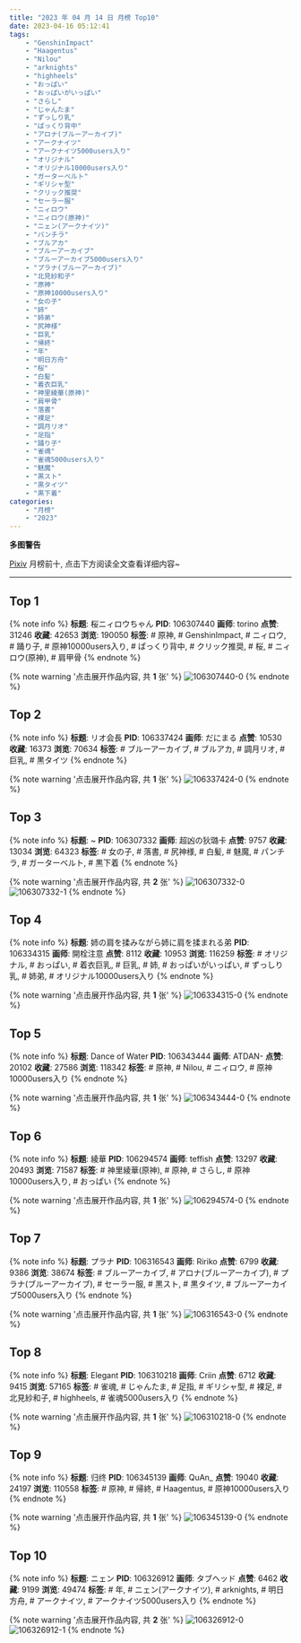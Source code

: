 ```yaml
---
title: "2023 年 04 月 14 日 月榜 Top10"
date: 2023-04-16 05:12:41
tags:
    - "GenshinImpact"
    - "Haagentus"
    - "Nilou"
    - "arknights"
    - "highheels"
    - "おっぱい"
    - "おっぱいがいっぱい"
    - "さらし"
    - "じゃんたま"
    - "ずっしり乳"
    - "ぱっくり背中"
    - "アロナ(ブルーアーカイブ)"
    - "アークナイツ"
    - "アークナイツ5000users入り"
    - "オリジナル"
    - "オリジナル10000users入り"
    - "ガーターベルト"
    - "ギリシャ型"
    - "クリック推奨"
    - "セーラー服"
    - "ニィロウ"
    - "ニィロウ(原神)"
    - "ニェン(アークナイツ)"
    - "パンチラ"
    - "ブルアカ"
    - "ブルーアーカイブ"
    - "ブルーアーカイブ5000users入り"
    - "プラナ(ブルーアーカイブ)"
    - "北見紗和子"
    - "原神"
    - "原神10000users入り"
    - "女の子"
    - "姉"
    - "姉弟"
    - "尻神様"
    - "巨乳"
    - "帰終"
    - "年"
    - "明日方舟"
    - "桜"
    - "白髪"
    - "着衣巨乳"
    - "神里綾華(原神)"
    - "肩甲骨"
    - "落書"
    - "裸足"
    - "調月リオ"
    - "足指"
    - "踊り子"
    - "雀魂"
    - "雀魂5000users入り"
    - "魅魔"
    - "黒スト"
    - "黒タイツ"
    - "黒下着"
categories:
    - "月榜"
    - "2023"
---
```


<i class="fa fa-triangle-exclamation"></i>**多图警告**<i class="fa fa-triangle-exclamation"></i>

[Pixiv](https://www.pixiv.net/) 月榜前十, 点击下方阅读全文查看详细内容~

<!-- more -->

---

## Top 1

{% note info %}
**标题**: 桜ニィロウちゃん
**PID**: 106307440 **画师**: torino
**点赞**: 31246 **收藏**: 42653 **浏览**: 190050
**标签**: # 原神, # GenshinImpact, # ニィロウ, # 踊り子, # 原神10000users入り, # ぱっくり背中, # クリック推奨, # 桜, # ニィロウ(原神), # 肩甲骨
{% endnote %}

{% note warning '点击展开作品内容, 共 **1** 张' %}
![106307440-0](https://i.pixiv.re/img-original/img/2023/03/18/00/01/01/106307440_p0.jpg)
{% endnote %}

## Top 2

{% note info %}
**标题**: リオ会長
**PID**: 106337424 **画师**: だにまる
**点赞**: 10530 **收藏**: 16373 **浏览**: 70634
**标签**: # ブルーアーカイブ, # ブルアカ, # 調月リオ, # 巨乳, # 黒タイツ
{% endnote %}

{% note warning '点击展开作品内容, 共 **1** 张' %}
![106337424-0](https://i.pixiv.re/img-original/img/2023/03/18/22/48/35/106337424_p0.jpg)
{% endnote %}

## Top 3

{% note info %}
**标题**: ~
**PID**: 106307332 **画师**: 超凶の狄璐卡
**点赞**: 9757 **收藏**: 13034 **浏览**: 64323
**标签**: # 女の子, # 落書, # 尻神様, # 白髪, # 魅魔, # パンチラ, # ガーターベルト, # 黒下着
{% endnote %}

{% note warning '点击展开作品内容, 共 **2** 张' %}
![106307332-0](https://i.pixiv.re/img-original/img/2023/03/18/00/00/20/106307332_p0.jpg)
![106307332-1](https://i.pixiv.re/img-original/img/2023/03/18/00/00/20/106307332_p1.jpg)
{% endnote %}

## Top 4

{% note info %}
**标题**: 姉の肩を揉みながら姉に肩を揉まれる弟
**PID**: 106334315 **画师**: 開栓注意
**点赞**: 8112 **收藏**: 10953 **浏览**: 116259
**标签**: # オリジナル, # おっぱい, # 着衣巨乳, # 巨乳, # 姉, # おっぱいがいっぱい, # ずっしり乳, # 姉弟, # オリジナル10000users入り
{% endnote %}

{% note warning '点击展开作品内容, 共 **1** 张' %}
![106334315-0](https://i.pixiv.re/img-original/img/2023/03/18/21/20/45/106334315_p0.jpg)
{% endnote %}

## Top 5

{% note info %}
**标题**: Dance of Water
**PID**: 106343444 **画师**: ATDAN-
**点赞**: 20102 **收藏**: 27586 **浏览**: 118342
**标签**: # 原神, # Nilou, # ニィロウ, # 原神10000users入り
{% endnote %}

{% note warning '点击展开作品内容, 共 **1** 张' %}
![106343444-0](https://i.pixiv.re/img-original/img/2023/03/19/05/15/50/106343444_p0.jpg)
{% endnote %}

## Top 6

{% note info %}
**标题**: 綾華
**PID**: 106294574 **画师**: teffish
**点赞**: 13297 **收藏**: 20493 **浏览**: 71587
**标签**: # 神里綾華(原神), # 原神, # さらし, # 原神10000users入り, # おっぱい
{% endnote %}

{% note warning '点击展开作品内容, 共 **1** 张' %}
![106294574-0](https://i.pixiv.re/img-original/img/2023/03/17/17/33/00/106294574_p0.jpg)
{% endnote %}

## Top 7

{% note info %}
**标题**: プラナ
**PID**: 106316543 **画师**: Ririko
**点赞**: 6799 **收藏**: 9386 **浏览**: 38674
**标签**: # ブルーアーカイブ, # アロナ(ブルーアーカイブ), # プラナ(ブルーアーカイブ), # セーラー服, # 黒スト, # 黒タイツ, # ブルーアーカイブ5000users入り
{% endnote %}

{% note warning '点击展开作品内容, 共 **1** 张' %}
![106316543-0](https://i.pixiv.re/img-original/img/2023/03/18/09/14/31/106316543_p0.jpg)
{% endnote %}

## Top 8

{% note info %}
**标题**: Elegant
**PID**: 106310218 **画师**: Criin
**点赞**: 6712 **收藏**: 9415 **浏览**: 57165
**标签**: # 雀魂, # じゃんたま, # 足指, # ギリシャ型, # 裸足, # 北見紗和子, # highheels, # 雀魂5000users入り
{% endnote %}

{% note warning '点击展开作品内容, 共 **1** 张' %}
![106310218-0](https://i.pixiv.re/img-original/img/2023/03/18/01/18/24/106310218_p0.jpg)
{% endnote %}

## Top 9

{% note info %}
**标题**: 归终
**PID**: 106345139 **画师**: QuAn_
**点赞**: 19040 **收藏**: 24197 **浏览**: 110558
**标签**: # 原神, # 帰終, # Haagentus, # 原神10000users入り
{% endnote %}

{% note warning '点击展开作品内容, 共 **1** 张' %}
![106345139-0](https://i.pixiv.re/img-original/img/2023/03/19/02/59/30/106345139_p0.jpg)
{% endnote %}

## Top 10

{% note info %}
**标题**: ニェン
**PID**: 106326912 **画师**: タブヘッド
**点赞**: 6462 **收藏**: 9199 **浏览**: 49474
**标签**: # 年, # ニェン(アークナイツ), # arknights, # 明日方舟, # アークナイツ, # アークナイツ5000users入り
{% endnote %}

{% note warning '点击展开作品内容, 共 **2** 张' %}
![106326912-0](https://i.pixiv.re/img-original/img/2023/03/18/17/27/06/106326912_p0.jpg)
![106326912-1](https://i.pixiv.re/img-original/img/2023/03/18/17/27/06/106326912_p1.jpg)
{% endnote %}
